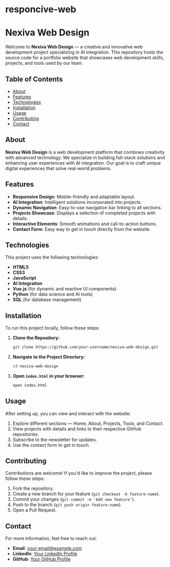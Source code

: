 # responcive-web

# Nexiva Web Design

Welcome to **Nexiva Web Design** — a creative and innovative web development project specializing in AI integration. This repository hosts the source code for a portfolio website that showcases web development skills, projects, and tools used by our team.

## Table of Contents

- [About](#about)
- [Features](#features)
- [Technologies](#technologies)
- [Installation](#installation)
- [Usage](#usage)
- [Contributing](#contributing)
- [Contact](#contact)

## About

**Nexiva Web Design** is a web development platform that combines creativity with advanced technology. We specialize in building full-stack solutions and enhancing user experiences with AI integration. Our goal is to craft unique digital experiences that solve real-world problems.

## Features

- **Responsive Design**: Mobile-friendly and adaptable layout.
- **AI Integration**: Intelligent solutions incorporated into projects.
- **Dynamic Navigation**: Easy-to-use navigation bar linking to all sections.
- **Projects Showcase**: Displays a selection of completed projects with details.
- **Interactive Elements**: Smooth animations and call-to-action buttons.
- **Contact Form**: Easy way to get in touch directly from the website.

## Technologies

This project uses the following technologies:

- **HTML5**
- **CSS3**
- **JavaScript**
- **AI Integration**
- **Vue.js** (for dynamic and reactive UI components)
- **Python** (for data science and AI tools)
- **SQL** (for database management)

## Installation

To run this project locally, follow these steps:

1. **Clone the Repository:**
   ```bash
   git clone https://github.com/your-username/nexiva-web-design.git
   ```

2. **Navigate to the Project Directory:**
   ```bash
   cd nexiva-web-design
   ```

3. **Open `index.html` in your browser:**
   ```bash
   open index.html
   ```

## Usage

After setting up, you can view and interact with the website:

1. Explore different sections — Home, About, Projects, Tools, and Contact.
2. View projects with details and links to their respective GitHub repositories.
3. Subscribe to the newsletter for updates.
4. Use the contact form to get in touch.

## Contributing

Contributions are welcome! If you'd like to improve the project, please follow these steps:

1. Fork the repository.
2. Create a new branch for your feature (`git checkout -b feature-name`).
3. Commit your changes (`git commit -m 'Add new feature'`).
4. Push to the branch (`git push origin feature-name`).
5. Open a Pull Request.

## Contact

For more information, feel free to reach out:

- **Email**: [your-email@example.com](mailto:your-email@example.com)
- **LinkedIn**: [Your LinkedIn Profile](https://linkedin.com/in/yourprofile)
- **GitHub**: [Your GitHub Profile](https://github.com/yourprofile)

